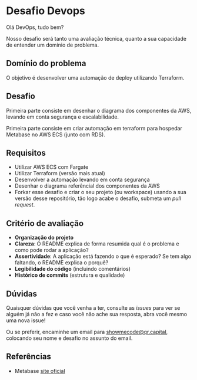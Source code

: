 # Desafio Devops

Olá DevOps, tudo bem?

Nosso desafio será tanto uma avaliação técnica, quanto a sua capacidade de entender um domínio de problema.

## Domínio do problema

O objetivo é desenvolver uma automação de deploy utilizando Terraform. 

## Desafio

Primeira parte consiste em desenhar o diagrama dos componentes da AWS, levando em conta segurança e escalabilidade.

Primeira parte consiste em criar automação em terraform para hospedar Metabase no AWS ECS (junto com RDS).


## Requisitos

- Utilizar AWS ECS com Fargate
- Utilizar Terraform (versão mais atual)
- Desenvolver a automação levando em conta segurança
- Desenhar o diagrama referêncial dos componentes da AWS
- Forkar esse desafio e criar o seu projeto (ou workspace) usando a sua versão desse repositório, tão logo acabe o desafio, submeta um _pull request_. 

## Critério de avaliação

-   **Organização do projeto**
-   **Clareza**: O README explica de forma resumida qual é o problema e como pode rodar a aplicação?
-   **Assertividade**: A aplicação está fazendo o que é esperado? Se tem algo faltando, o README explica o porquê?
-   **Legibilidade do código** (incluindo comentários)
-   **Histórico de commits** (estrutura e qualidade)

## Dúvidas

Quaisquer dúvidas que você venha a ter, consulte as _issues_ para ver se alguém já não a fez e caso você não ache sua resposta, abra você mesmo uma nova issue!

Ou se preferir, encaminhe um email para <showmecode@qr.capital>, colocando seu nome e desafio no assunto do email.

## Referências

- Metabase [site oficial](https://www.metabase.com/) 